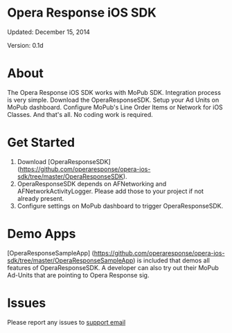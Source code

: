 Opera Response iOS SDK
======================
Updated: December 15, 2014

Version: 0.1d

About
=====
The Opera Response iOS SDK works with MoPub SDK. Integration process is very simple. Download the OperaResponseSDK. Setup your Ad Units on MoPub dashboard. Configure MoPub's Line Order Items or Network for iOS Classes. And that's all. No coding work is required.

Get Started
===========
1. Download [OperaResponseSDK] (https://github.com/operaresponse/opera-ios-sdk/tree/master/OperaResponseSDK).
2. OperaResponseSDK depends on AFNetworking and AFNetworkActivityLogger. Please add those to your project if not already present.
3. Configure settings on MoPub dashboard to trigger OperaResponseSDK.

Demo Apps
=========
[OperaResponseSampleApp] (https://github.com/operaresponse/opera-ios-sdk/tree/master/OperaResponseSampleApp) is included that demos all features of OperaResponseSDK. A developer can also try out their MoPub Ad-Units that are pointing to Opera Response sig.

Issues
======
Please report any issues to [support email](sdk-support@operamediaworks.com)
